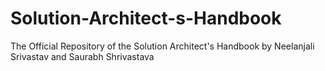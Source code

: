 # Solution-Architect-s-Handbook
The Official Repository of the Solution Architect's Handbook by Neelanjali Srivastav and Saurabh Shrivastava
